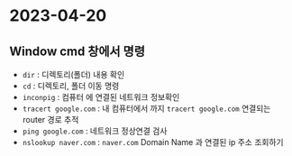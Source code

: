 # 2023-04-20

## Window cmd 창에서 명령
- `dir` : 디렉토리(폴더) 내용 확인
- `cd` : 디렉토리, 폴더 이동 명령
- `inconpig` : 컴퓨터 에 연결된 네트워크 정보확인
- `tracert google.com` : 내 컴퓨터에서 까지 `tracert google.com` 연결되는 router 경로 추적 
- `ping google.com` : 네트워크 정상연결 검사
- `nslookup naver.com` : `naver.com` Domain Name 과 연결된 ip 주소 조회하기
